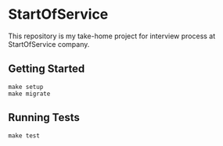 # StartOfService

This repository is my take-home project for interview process at StartOfService company.

## Getting Started

```shell
make setup
make migrate
```


## Running Tests
```shell
make test
```
